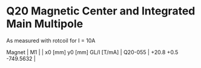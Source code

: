 Q20 Magnetic Center and Integrated Main Multipole
=================================================

As measured with rotcoil for I =  10A

Magnet  |             M1               |
        | x0 [mm]  y0 [mm] GL/I [T/mA] |
Q20-055 |   +20.8     +0.5  -749.5632  |
